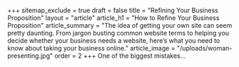 +++
sitemap_exclude = true
draft = false
title = "Refining Your Business Proposition"
layout = "article"
article_h1 = "How to Refine Your Business Proposition"
article_summary = "The idea of getting your own site can seem pretty daunting. From jargon busting common website terms to helping you decide whether your business needs a website, here’s what you need to know about taking your business online."
article_image = "/uploads/woman-presenting.jpg"
order = 2
+++
One of the biggest mistakes...